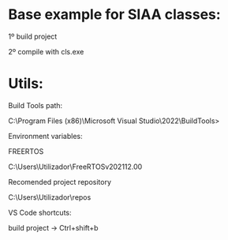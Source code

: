 # Base example for SIAA classes:
1º build project

2º compile with cls.exe


# Utils:

Build Tools path:

C:\Program Files (x86)\Microsoft Visual Studio\2022\BuildTools>


Environment variables:

FREERTOS

C:\Users\Utilizador\FreeRTOSv202112.00


Recomended project repository

C:\Users\Utilizador\repos

VS Code shortcuts:

build project -> Ctrl+shift+b
